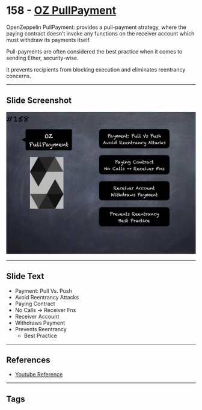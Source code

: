 # 158 - [OZ PullPayment](OZ%20PullPayment.md)
OpenZeppelin PullPayment: provides a pull-payment strategy, where the paying contract doesn’t invoke any functions on the receiver account which must withdraw its payments itself. 

Pull-payments are often considered the best practice when it comes to sending Ether, security-wise. 

It prevents recipients from blocking execution and eliminates reentrancy concerns.
___
## Slide Screenshot
![158.png](../../images/3.Solidity%20201/158.png)
___
## Slide Text
- Payment: Pull Vs. Push
- Avoid Reentrancy Attacks
- Paying Contract
- No Calls -> Receiver Fns
- Receiver Account
- Withdraws Payment
- Prevents Reentrancy
	- Best Practice
___
## References
- [Youtube Reference](https://youtu.be/C0zBhTgppLQ?t=2093)
___
## Tags